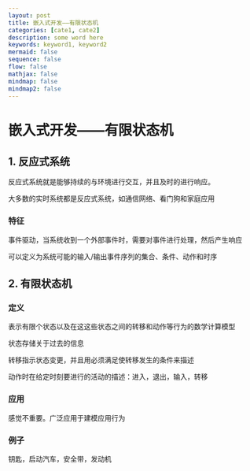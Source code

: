 ```yaml
---
layout: post
title: 嵌入式开发——有限状态机
categories: [cate1, cate2]
description: some word here
keywords: keyword1, keyword2
mermaid: false
sequence: false
flow: false
mathjax: false
mindmap: false
mindmap2: false
---
```


# 嵌入式开发——有限状态机

## 1. 反应式系统

反应式系统就是能够持续的与环境进行交互，并且及时的进行响应。

大多数的实时系统都是反应式系统，如通信网络、看门狗和家庭应用

### 特征

事件驱动，当系统收到一个外部事件时，需要对事件进行处理，然后产生响应

可以定义为系统可能的输入/输出事件序列的集合、条件、动作和时序

## 2. 有限状态机

### 定义

表示有限个状态以及在这这些状态之间的转移和动作等行为的数学计算模型

状态存储关于过去的信息

转移指示状态变更，并且用必须满足使转移发生的条件来描述

动作时在给定时刻要进行的活动的描述：进入，退出，输入，转移

### 应用

感觉不重要。广泛应用于建模应用行为

### 例子

钥匙，启动汽车，安全带，发动机





